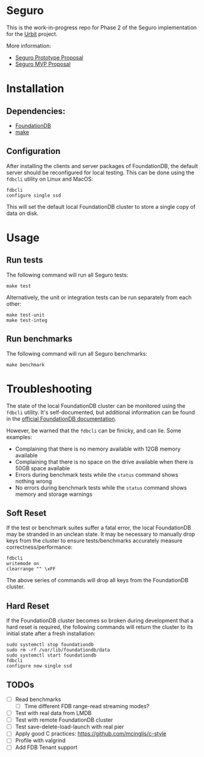 # Seguro

This is the work-in-progress repo for Phase 2 of the Seguro implementation for 
the [Urbit](https://urbit.org) project.

More information:
- [Seguro Prototype Proposal](https://urbit.org/grants/seguro-prototype)
- [Seguro MVP Proposal](https://urbit.org/grants/seguro-phase-2)

# Installation

## Dependencies:

- [FoundationDB](https://github.com/apple/foundationdb/releases)
- [make](https://www.gnu.org/software/make/)

## Configuration

After installing the clients and server packages of FoundationDB, the default 
server should be reconfigured for local testing. This can be done using the 
`fdbcli` utility on Linux and MacOS:
```shell
fdbcli
configure single ssd
```
This will set the default local FoundationDB cluster to store a single copy of 
data on disk.

# Usage

## Run tests

The following command will run all Seguro tests:
```shell
make test
```

Alternatively, the unit or integration tests can be run separately from each other:
```shell
make test-unit
make test-integ
```

## Run benchmarks

The following command will run all Seguro benchmarks:
```shell
make benchmark
```

# Troubleshooting

The state of the local FoundationDB cluster can be monitored using the `fdbcli` utility. It's self-documented, but
additional information can be found in the [official FoundationDB documentation](https://apple.github.io/foundationdb).

However, be warned that the `fdbcli` can be finicky, and can lie. Some examples:
- Complaining that there is no memory available with 12GB memory available
- Complaining that there is no space on the drive available when there is 50GB space available
- Errors during benchmark tests while the `status` command shows nothing wrong
- No errors during benchmark tests while the `status` command shows memory and storage warnings

## Soft Reset

If the test or benchmark suites suffer a fatal error, the local FoundationDB may be stranded in an unclean state. It may
be necessary to manually drop keys from the cluster to ensure tests/benchmarks accurately measure
correctness/performance:
```shell
fdbcli
writemode on
clearrange "" \xFF
```
The above series of commands will drop all keys from the FoundationDB cluster.

## Hard Reset

If the FoundationDB cluster becomes so broken during development that a hard reset is required, the following commands
will return the cluster to its initial state after a fresh installation:
```shell
sudo systemctl stop foundationdb
sudo rm -rf /var/lib/foundationdb/data
sudo systemctl start foundationdb
fdbcli
configure new single ssd
```

## TODOs

- [ ] Read benchmarks
  - [ ] Time different FDB range-read streaming modes?
- [ ] Test with real data from LMDB
- [ ] Test with remote FoundationDB cluster
- [ ] Test save-delete-load-launch with real pier
- [ ] Apply good C practices: https://github.com/mcinglis/c-style
- [ ] Profile with valgrind
- [ ] Add FDB Tenant support